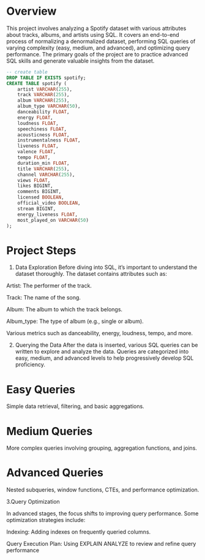# Overview

This project involves analyzing a Spotify dataset with various attributes about tracks, albums, and artists using SQL. It covers an end-to-end process of normalizing a denormalized dataset, performing SQL queries of varying complexity (easy, medium, and advanced), and optimizing query performance. The primary goals of the project are to practice advanced SQL skills and generate valuable insights from the dataset.

```sql
-- create table
DROP TABLE IF EXISTS spotify;
CREATE TABLE spotify (
    artist VARCHAR(255),
    track VARCHAR(255),
    album VARCHAR(255),
    album_type VARCHAR(50),
    danceability FLOAT,
    energy FLOAT,
    loudness FLOAT,
    speechiness FLOAT,
    acousticness FLOAT,
    instrumentalness FLOAT,
    liveness FLOAT,
    valence FLOAT,
    tempo FLOAT,
    duration_min FLOAT,
    title VARCHAR(255),
    channel VARCHAR(255),
    views FLOAT,
    likes BIGINT,
    comments BIGINT,
    licensed BOOLEAN,
    official_video BOOLEAN,
    stream BIGINT,
    energy_liveness FLOAT,
    most_played_on VARCHAR(50)
);
```
# Project Steps

1. Data Exploration
Before diving into SQL, it’s important to understand the dataset thoroughly. The dataset contains attributes such as:

Artist: The performer of the track.

Track: The name of the song.

Album: The album to which the track belongs.

Album_type: The type of album (e.g., single or album).

Various metrics such as danceability, energy, loudness, tempo, and more.

2. Querying the Data
   After the data is inserted, various SQL queries can be written to explore and analyze the        data. Queries are categorized into easy, medium, and advanced levels to help progressively       develop SQL proficiency.

# Easy Queries

Simple data retrieval, filtering, and basic aggregations.

# Medium Queries

More complex queries involving grouping, aggregation functions, and joins.

# Advanced Queries

Nested subqueries, window functions, CTEs, and performance optimization.

3.Query Optimization

  In advanced stages, the focus shifts to improving query performance. Some optimization           strategies include:
  
  Indexing: Adding indexes on frequently queried columns.
  
  Query Execution Plan: Using EXPLAIN ANALYZE to review and refine query performance
